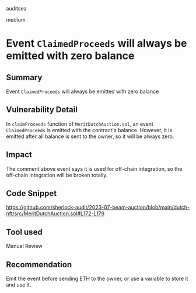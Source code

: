 auditsea

medium

# Event `ClaimedProceeds` will always be emitted with zero balance

## Summary
Event `ClaimedProceeds` will always be emitted with zero balance

## Vulnerability Detail
In `claimProceeds` function of `MeritDutchAuction.sol`, an event `ClaimedProceeds` is emitted with the contract's balance.
However, it is emitted after all balance is sent to the owner, so it will be always zero.

## Impact
The comment above event says it is used for off-chain integration, so the off-chain integration will be broken totally.

## Code Snippet
https://github.com/sherlock-audit/2023-07-beam-auction/blob/main/dutch-nft/src/MeritDutchAuction.sol#L172-L179

## Tool used

Manual Review

## Recommendation
Emit the event before sending ETH to the owner, or use a variable to store it and use it.